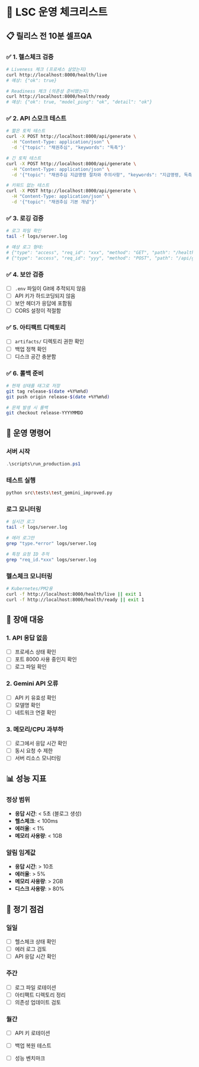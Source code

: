 # 🚀 LSC 운영 체크리스트

## 📋 **릴리스 전 10분 셀프QA**

### ✅ **1. 헬스체크 검증**
```bash
# Liveness 체크 (프로세스 살았는지)
curl http://localhost:8000/health/live
# 예상: {"ok": true}

# Readiness 체크 (의존성 준비됐는지)
curl http://localhost:8000/health/ready
# 예상: {"ok": true, "model_ping": "ok", "detail": "ok"}
```

### ✅ **2. API 스모크 테스트**
```bash
# 짧은 토픽 테스트
curl -X POST http://localhost:8000/api/generate \
  -H "Content-Type: application/json" \
  -d '{"topic": "채권추심", "keywords": "독촉"}'

# 긴 토픽 테스트
curl -X POST http://localhost:8000/api/generate \
  -H "Content-Type: application/json" \
  -d '{"topic": "채권추심 지급명령 절차와 주의사항", "keywords": "지급명령, 독촉, 집행권원, 소액사건"}'

# 키워드 없는 테스트
curl -X POST http://localhost:8000/api/generate \
  -H "Content-Type: application/json" \
  -d '{"topic": "채권추심 기본 개념"}'
```

### ✅ **3. 로깅 검증**
```bash
# 로그 파일 확인
tail -f logs/server.log

# 예상 로그 형태:
# {"type": "access", "req_id": "xxx", "method": "GET", "path": "/health/live", "status": 200, "ms": 1.2, "ok": true}
# {"type": "access", "req_id": "yyy", "method": "POST", "path": "/api/generate", "status": 200, "ms": 2500.5, "ok": true}
```

### ✅ **4. 보안 검증**
- [ ] `.env` 파일이 Git에 추적되지 않음
- [ ] API 키가 하드코딩되지 않음
- [ ] 보안 헤더가 응답에 포함됨
- [ ] CORS 설정이 적절함

### ✅ **5. 아티팩트 디렉토리**
- [ ] `artifacts/` 디렉토리 권한 확인
- [ ] 백업 정책 확인
- [ ] 디스크 공간 충분함

### ✅ **6. 롤백 준비**
```bash
# 현재 상태를 태그로 저장
git tag release-$(date +%Y%m%d)
git push origin release-$(date +%Y%m%d)

# 문제 발생 시 롤백
git checkout release-YYYYMMDD
```

## 🔧 **운영 명령어**

### 서버 시작
```powershell
.\scripts\run_production.ps1
```

### 테스트 실행
```bash
python src\tests\test_gemini_improved.py
```

### 로그 모니터링
```bash
# 실시간 로그
tail -f logs/server.log

# 에러 로그만
grep "type.*error" logs/server.log

# 특정 요청 ID 추적
grep "req_id.*xxx" logs/server.log
```

### 헬스체크 모니터링
```bash
# Kubernetes/PM2용
curl -f http://localhost:8000/health/live || exit 1
curl -f http://localhost:8000/health/ready || exit 1
```

## 🚨 **장애 대응**

### 1. API 응답 없음
- [ ] 프로세스 상태 확인
- [ ] 포트 8000 사용 중인지 확인
- [ ] 로그 파일 확인

### 2. Gemini API 오류
- [ ] API 키 유효성 확인
- [ ] 모델명 확인
- [ ] 네트워크 연결 확인

### 3. 메모리/CPU 과부하
- [ ] 로그에서 응답 시간 확인
- [ ] 동시 요청 수 제한
- [ ] 서버 리소스 모니터링

## 📊 **성능 지표**

### 정상 범위
- **응답 시간**: < 5초 (블로그 생성)
- **헬스체크**: < 100ms
- **에러율**: < 1%
- **메모리 사용량**: < 1GB

### 알림 임계값
- **응답 시간**: > 10초
- **에러율**: > 5%
- **메모리 사용량**: > 2GB
- **디스크 사용량**: > 80%

## 🔄 **정기 점검**

### 일일
- [ ] 헬스체크 상태 확인
- [ ] 에러 로그 검토
- [ ] API 응답 시간 확인

### 주간
- [ ] 로그 파일 로테이션
- [ ] 아티팩트 디렉토리 정리
- [ ] 의존성 업데이트 검토

### 월간
- [ ] API 키 로테이션
- [ ] 백업 복원 테스트
- [ ] 성능 벤치마크




